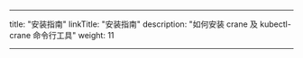 
---
title: "安装指南"
linkTitle: "安装指南"
description: "如何安装 crane 及 kubectl-crane 命令行工具"
weight: 11

---